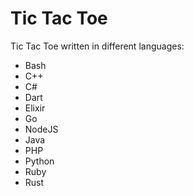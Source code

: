 # Tic Tac Toe

Tic Tac Toe written in different languages:

- Bash
- C++
- C#
- Dart
- Elixir
- Go
- NodeJS
- Java
- PHP
- Python
- Ruby
- Rust